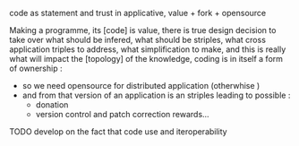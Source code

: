 code as statement and trust in applicative, value + fork + opensource


Making a programme, its [code] is value, there is true design decision to take over what should be infered, what should be striples, what cross application triples to address, what simplification to make, and this is really what will impact the [topology] of the knowledge, coding is in itself a form of ownership : 
   - so we need opensource for distributed application (otherwhise )
   - and from that version of an application is an striples leading to possible :
      - donation
      - version control and patch correction rewards...

TODO develop on the fact that code use and iteroperability 

